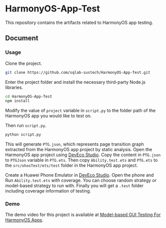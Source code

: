 # HarmonyOS-App-Test

This repository contains the artifacts related to HarmonyOS app testing.

## Document

### Usage

Clone the project.

```bash
git clone https://github.com/sqlab-sustech/HarmonyOS-App-Test.git
```

Enter the project folder and install the necessary third-party Node.js libraries.

```bash
cd HarmonyOS-App-Test
npm install
```

Modify the value of `project` variable in `script.py` to the folder path of the HarmonyOS app you would like to test on.

Then run `script.py`.

```bash
python script.py
```

This will generate `PTG.json`, which represents page transition graph extracted from the HarmonyOS app project by static analysis. Open the HarmonyOS app project using [DevEco Studio](https://devecostudio.huawei.com/en/). Copy the content in `PTG.json` to `PTGJson` variable in `PTG.ets`. Then copy `Ability.test.ets` and `PTG.ets` to the `src/ohosTest/ets/test` folder in the HarmonyOS app project.

Create a Huawei Phone Emulator in [DevEco Studio](https://devecostudio.huawei.com/en/). Open the phone and Run `Ability.test.ets` with coverage. You can choose random strategy or model-based strategy to run with.  Finally you will get a `.test` folder including coverage information of testing.

### Demo

The demo video for this project is available at [Model-based GUI Testing For HarmonyOS Apps](https://www.youtube.com/watch?v=dgZWkHiBYbA). 
